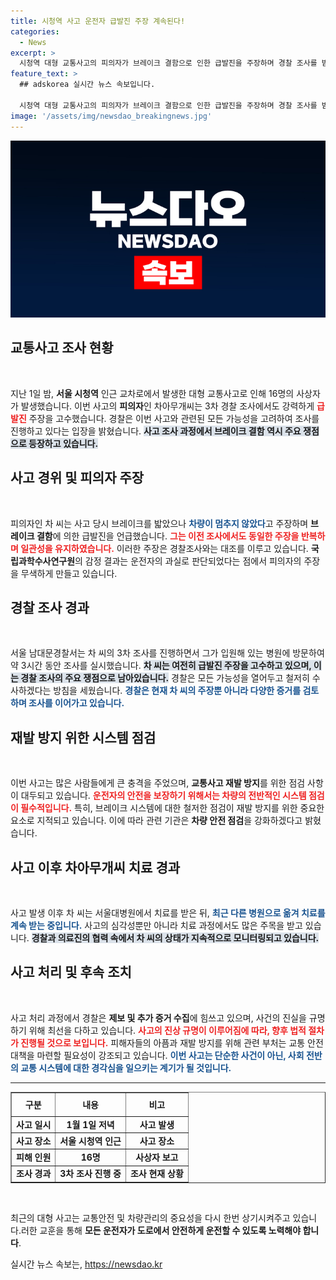 ```yaml
---
title: 시청역 사고 운전자 급발진 주장 계속된다!
categories:
  - News
excerpt: >
  시청역 대형 교통사고의 피의자가 브레이크 결함으로 인한 급발진을 주장하며 경찰 조사를 받고 있다. 그러나 국과수의 감정은 운전자의 과실을 시사하고 있어 사건의 진실이 주목받고 있다.
feature_text: >
  ## adskorea 실시간 뉴스 속보입니다.

  시청역 대형 교통사고의 피의자가 브레이크 결함으로 인한 급발진을 주장하며 경찰 조사를 받고 있다. 그러나 국과수의 감정은 운전자의 과실을 시사하고 있어 사건의 진실이 주목받고 있다.
image: '/assets/img/newsdao_breakingnews.jpg'
---
```


<p><img src="/assets/img/newsdao_breakingnews.jpg" alt="adskorea 속보" /></p>

<h2 data-ke-size="size26">교통사고 조사 현황</h2>

<p data-ke-size="size16">&nbsp;</p>

<p>지난 1일 밤, <b>서울 시청역</b> 인근 교차로에서 발생한 대형 교통사고로 인해 16명의 사상자가 발생했습니다. 이번 사고의 <b>피의자</b>인 차아무개씨는 3차 경찰 조사에서도 강력하게 <b><span style="color: #ee2323;">급발진</span></b> 주장을 고수했습니다. 경찰은 이번 사고와 관련된 모든 가능성을 고려하여 조사를 진행하고 있다는 입장을 밝혔습니다. <b><span style="background-color: #21538527;">사고 조사 과정에서 브레이크 결함 역시 주요 쟁점으로 등장하고 있습니다.</span></b> </p>

<h2 data-ke-size="size26">사고 경위 및 피의자 주장</h2>

<p data-ke-size="size16">&nbsp;</p>

<p>피의자인 차 씨는 사고 당시 브레이크를 밟았으나 <b><span style="color: #1a5490;">차량이 멈추지 않았다</span></b>고 주장하며 <b>브레이크 결함</b>에 의한 급발진을 언급했습니다. <b><span style="color: #ee2323;">그는 이전 조사에서도 동일한 주장을 반복하며 일관성을 유지하였습니다.</span></b> 이러한 주장은 경찰조사와는 대조를 이루고 있습니다. <b>국립과학수사연구원</b>의 감정 결과는 운전자의 과실로 판단되었다는 점에서 피의자의 주장을 무색하게 만들고 있습니다.</p>

<h2 data-ke-size="size26">경찰 조사 경과</h2>

<p data-ke-size="size16">&nbsp;</p>

<p>서울 남대문경찰서는 차 씨의 3차 조사를 진행하면서 그가 입원해 있는 병원에 방문하여 약 3시간 동안 조사를 실시했습니다. <b><span style="background-color: #21538527;">차 씨는 여전히 급발진 주장을 고수하고 있으며, 이는 경찰 조사의 주요 쟁점으로 남아있습니다.</span></b> 경찰은 모든 가능성을 열어두고 철저히 수사하겠다는 방침을 세웠습니다. <b><span style="color: #1a5490;">경찰은 현재 차 씨의 주장뿐 아니라 다양한 증거를 검토하며 조사를 이어가고 있습니다.</span></b></p>

<h2 data-ke-size="size26">재발 방지 위한 시스템 점검</h2>

<p data-ke-size="size16">&nbsp;</p>

<p>이번 사고는 많은 사람들에게 큰 충격을 주었으며, <b>교통사고 재발 방지</b>를 위한 점검 사항이 대두되고 있습니다. <b><span style="color: #ee2323;">운전자의 안전을 보장하기 위해서는 차량의 전반적인 시스템 점검이 필수적입니다.</span></b> 특히, 브레이크 시스템에 대한 철저한 점검이 재발 방지를 위한 중요한 요소로 지적되고 있습니다. 이에 따라 관련 기관은 <b>차량 안전 점검</b>을 강화하겠다고 밝혔습니다.</p>

<h2 data-ke-size="size26">사고 이후 차아무개씨 치료 경과</h2>

<p data-ke-size="size16">&nbsp;</p>

<p>사고 발생 이후 차 씨는 서울대병원에서 치료를 받은 뒤, <b><span style="color: #1a5490;">최근 다른 병원으로 옮겨 치료를 계속 받는 중입니다.</span></b> 사고의 심각성뿐만 아니라 치료 과정에서도 많은 주목을 받고 있습니다. <b><span style="background-color: #21538527;">경찰과 의료진의 협력 속에서 차 씨의 상태가 지속적으로 모니터링되고 있습니다.</span></b> </p>

<h2 data-ke-size="size26">사고 처리 및 후속 조치</h2>

<p data-ke-size="size16">&nbsp;</p>

<p>사고 처리 과정에서 경찰은 <b>제보 및 추가 증거 수집</b>에 힘쓰고 있으며, 사건의 진실을 규명하기 위해 최선을 다하고 있습니다. <b><span style="color: #ee2323;">사고의 진상 규명이 이루어짐에 따라, 향후 법적 절차가 진행될 것으로 보입니다.</span></b> 피해자들의 아픔과 재발 방지를 위해 관련 부처는 교통 안전 대책을 마련할 필요성이 강조되고 있습니다. <b><span style="color: #1a5490;">이번 사고는 단순한 사건이 아닌, 사회 전반의 교통 시스템에 대한 경각심을 일으키는 계기가 될 것입니다.</span></b></p>

<hr>

<table style="width: 100%; border-collapse: collapse;" border="1">
<tr>
    <th style="text-align: center; height: 30px;"><b>구분</b></th>
    <th style="text-align: center; height: 30px;"><b>내용</b></th>
    <th style="text-align: center; height: 30px;"><b>비고</b></th>
</tr>
<tr>
    <td style="text-align: center; height: 17px;"><b>사고 일시</b></td>
    <td style="text-align: center; height: 17px;"><b>1월 1일 저녁</b></td>
    <td style="text-align: center; height: 17px;"><b>사고 발생</b></td>
</tr>
<tr>
    <td style="text-align: center; height: 17px;"><b>사고 장소</b></td>
    <td style="text-align: center; height: 17px;"><b>서울 시청역 인근</b></td>
    <td style="text-align: center; height: 17px;"><b>사고 장소</b></td>
</tr>
<tr>
    <td style="text-align: center; height: 17px;"><b>피해 인원</b></td>
    <td style="text-align: center; height: 17px;"><b>16명</b></td>
    <td style="text-align: center; height: 17px;"><b>사상자 보고</b></td>
</tr>
<tr>
    <td style="text-align: center; height: 17px;"><b>조사 경과</b></td>
    <td style="text-align: center; height: 17px;"><b>3차 조사 진행 중</b></td>
    <td style="text-align: center; height: 17px;"><b>조사 현재 상황</b></td>
</tr>
</table>

<p data-ke-size="size16">&nbsp;</p>

<p>최근의 대형 사고는 교통안전 및 차량관리의 중요성을 다시 한번 상기시켜주고 있습니다.러한 교훈을 통해 <b>모든 운전자가 도로에서 안전하게 운전할 수 있도록 노력해야 합니다</b>. </p>
실시간 뉴스 속보는, <a href="https://newsdao.kr" rel="dofollow">https://newsdao.kr</a>



